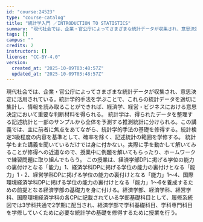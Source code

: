 ```yaml
---
id: "course:24523"
type: "course-catalog"
title: "統計学入門 ／INTRODUCTION TO STATISTICS"
summary: "現代社会では、企業・官公庁によってさまざまな統計データが収集され、意思決定に活用されている。統計学的手法を学ぶことで、これらの統計データを適切に集計し、情報を読み取ることができれば、経済学、経営・ビジネスにおける意思決定において重要な判断材…"
tags: []
campus: ""
credits: 2
instructors: []
license: "CC-BY-4.0"
version:
  created_at: "2025-10-09T03:48:57Z"
  updated_at: "2025-10-09T03:48:57Z"
---
```

現代社会では、企業・官公庁によってさまざまな統計データが収集され、意思決定に活用されている。統計学的手法を学ぶことで、これらの統計データを適切に集計し、情報を読み取ることができれば、経済学、経営・ビジネスにおける意思決定において重要な判断材料を得られる。 統計学は、得られたデータを整理する記述統計と一部のサンプルから全体を予測する推測統計に分けられる。この講義では、主に前者に焦点をあてながら、統計学的手法の基礎を修得する。統計検定3級程度の内容を基準として、確率を除く、記述統計の範囲を学修する。 統計学もまた講義を聞いているだけでは身に付かない。実際に手を動かして解いてみることが修得への近道なので、授業中に例題を解いてもらったり、ホームワークで練習問題に取り組んでもらう。 この授業は、経済学部DPに掲げる学位の能力の裏付けとなる「能力」1、経済学科DPに掲げる学位の能力の裏付けとなる「能力」1・2、経営学科DPに掲げる学位の能力の裏付けとなる「能力」1～4、国際環境経済学科DPに掲げる学位の能力の裏付けとなる「能力」1～6を養成するための前提となる経済学部の基礎力を身に付ける。経済学部、経済学科、経営学科、国際環境経済学科の各CPに記載されている学部基礎科目として、履修系統図では3学科共通で2学期に配当され、経済学部で学科基礎科目、学科専門科目を学修していくために必要な統計学の基礎を修得するために授業を行う。
